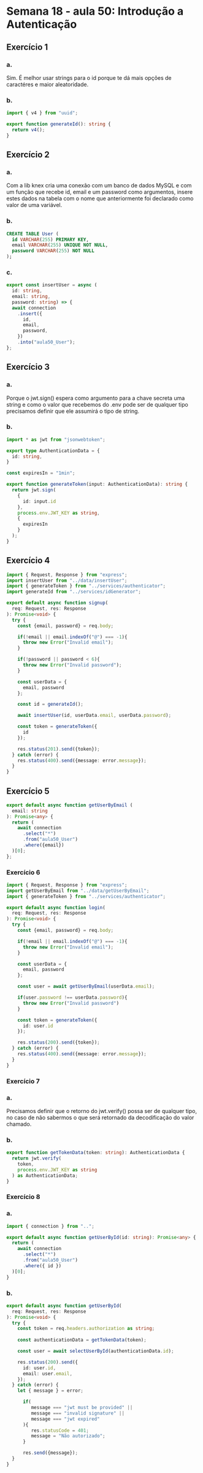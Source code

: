 # Semana 18 - aula 50: Introdução a Autenticação

## Exercício 1
### a.
Sim. É melhor usar strings para o id porque te dá mais opções de caractéres e maior aleatoridade.
### b.
```ts
import { v4 } from "uuid";

export function generateId(): string {
  return v4();
}
```

## Exercício 2
### a.
Com a lib knex cria uma conexão com um banco de dados MySQL e com um função que recebe id, email e um password como argumentos, insere estes dados na tabela com o nome que anteriormente foi declarado como valor de uma variável.
### b.
```sql
CREATE TABLE User (
  id VARCHAR(255) PRIMARY KEY,
  email VARCHAR(255) UNIQUE NOT NULL,
  password VARCHAR(255) NOT NULL
);
```
### c.
```ts
export const insertUser = async (
  id: string, 
  email: string, 
  password: string) => {
  await connection
    .insert({
      id,
      email,
      password,
    })
    .into("aula50_User");
};
```

## Exercício 3
### a.
Porque o jwt.sign() espera como argumento para a chave secreta uma string e como o valor que recebemos do .env pode ser de qualquer tipo precisamos definir que ele assumirá o tipo de string.
### b.
```ts
import * as jwt from "jsonwebtoken";

export type AuthenticationData = {
  id: string,
}

const expiresIn = "1min";

export function generateToken(input: AuthenticationData): string {
  return jwt.sign(
    {
      id: input.id
    },
    process.env.JWT_KEY as string,
    {
      expiresIn
    }
  );
}
```

## Exercício 4
```ts
import { Request, Response } from "express";
import insertUser from "../data/insertUser";
import { generateToken } from "../services/authenticator";
import generateId from "../services/idGenerator";

export default async function signup(
  req: Request, res: Response
): Promise<void> {
  try {
    const {email, password} = req.body;

    if(!email || email.indexOf("@") === -1){
      throw new Error("Invalid email");
    }

    if(!password || password < 6){
      throw new Error("Invalid password");
    }

    const userData = {
      email, password
    };

    const id = generateId();

    await insertUser(id, userData.email, userData.password);

    const token = generateToken({
      id
    });

    res.status(201).send({token});
  } catch (error) {
    res.status(400).send({message: error.message});
  }
}
```

## Exercício 5
```ts
export default async function getUserByEmail (
  email: string 
): Promise<any> {
  return (
    await connection
      .select("*")
      .from("aula50_User")
      .where({email})
  )[0];
};
```

### Exercício 6
```ts
import { Request, Response } from "express";
import getUserByEmail from "../data/getUserByEmail";
import { generateToken } from "../services/authenticator";

export default async function login(
  req: Request, res: Response
): Promise<void> {
  try {
    const {email, password} = req.body;

    if(!email || email.indexOf("@") === -1){
      throw new Error("Invalid email");
    }

    const userData = {
      email, password
    };

    const user = await getUserByEmail(userData.email);

    if(user.password !== userData.password){
      throw new Error("Invalid password")
    }

    const token = generateToken({
      id: user.id
    });

    res.status(200).send({token});
  } catch (error) {
    res.status(400).send({message: error.message});
  }
}
```

### Exercício 7
### a.
Precisamos definir que o retorno do jwt.verify() possa ser de qualquer tipo, no caso de não sabermos o que será retornado da decodificação do valor chamado.
### b.
```ts
export function getTokenData(token: string): AuthenticationData {
  return jwt.verify(
    token,
    process.env.JWT_KEY as string
  ) as AuthenticationData;
}
```

### Exercício 8
### a.
```ts
import { connection } from "..";

export default async function getUserById(id: string): Promise<any> {
  return (
    await connection
      .select("*")
      .from("aula50_User")
      .where({ id })
  )[0];
}
```
### b.
```ts
export default async function getUserById(
  req: Request, res: Response
): Promise<void> {
  try {
    const token = req.headers.authorization as string;
   
    const authenticationData = getTokenData(token);

    const user = await selectUserById(authenticationData.id);

    res.status(200).send({
      id: user.id,
      email: user.email,
    });
  } catch (error) {
    let { message } = error;

      if(
         message === "jwt must be provided" ||
         message === "invalid signature" ||
         message === "jwt expired"
      ){
         res.statusCode = 401;
         message = "Não autorizado";
      }

      res.send({message});
  }
}
```